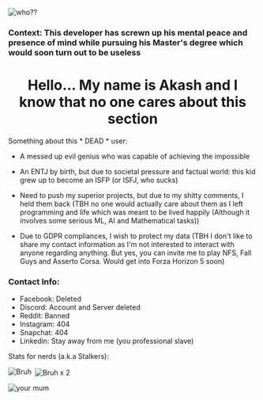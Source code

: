 <!--
**Akash-1gif/Akash-1gif** is a ✨ _special_ ✨ repository because its `README.md` (this file) appears on your GitHub profile.

Here are some ideas to get you started:

- 🔭 I’m currently working on ...
- 🌱 I’m currently learning ...
- 👯 I’m looking to collaborate on ...
- 🤔 I’m looking for help with ...
- 💬 Ask me about ...
- 📫 How to reach me: ...
- 😄 Pronouns: ...
- ⚡ Fun fact: ...
-->

<p align="left"> <img src="https://komarev.com/ghpvc/?username=Akash-1gif&label=Profile%20views&color=0e75b6&style=flat" alt="who??" /> </p>

### Context: This developer has screwn up his mental peace and presence of mind while pursuing his Master's degree which would soon turn out to be useless
<h1 align="center">Hello... My name is Akash and I know that no one cares about this section</h1>

<p> Something about this * DEAD * user: </p>

- A messed up evil genius who was capable of achieving the impossible 

- An ENTJ by birth, but due to societal pressure and factual world: this kid grew up to become an ISFP (or ISFJ, who sucks)

- Need to push my superior projects, but due to my shitty comments, I held them back (TBH no one would actually care about them as I left programming and life which was meant to be lived happily (Although it involves some serious ML, AI and Mathematical tasks))

- Due to GDPR compliances, I wish to protect my data (TBH I don't like to share my contact information as I'm not interested to interact with anyone regarding anything. But yes, you can invite me to play NFS, Fall Guys and Asserto Corsa. Would get into Forza Horizon 5 soon)

### Contact Info:
- Facebook: Deleted
- Discord: Account and Server deleted
- Reddit: Banned
- Instagram: 404
- Snapchat: 404
- Linkedin: Stay away from me (you professional slave)

<p> Stats for nerds (a.k.a Stalkers): </p>

<p><img align="left" src="https://github-readme-stats.vercel.app/api/top-langs?username=Akash-1gif&show_icons=true&locale=en&layout=compact" alt="Bruh" /></p>

<p>&nbsp;<img align="center" src="https://github-readme-stats.vercel.app/api?username=Akash-1gif&show_icons=true&locale=en" alt="Bruh x 2" /></p>

<p><img align="left" src="https://github-readme-streak-stats.herokuapp.com/?user=Akash-1gif&" alt="your mum" /></p>
